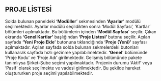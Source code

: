 ## PROJE LİSTESİ

Solda bulunan paneldeki **‘Modüller’** sekmesinden **‘Ayarlar’** modülü seçilmektedir. Ayarlar modülü seçildikten sonra ‘Modül Sayfası’, ‘Kartlar’ bölümleri açılmaktadır. Bu bölümlerin içinden **‘Modül Sayfası’** seçilir. Çıkan ekranda **‘Genel Kartlar’** başlığından **‘Proje Listesi’** butonu seçilir. Açılan sayfada **‘Yeni Proje Ekle’** butonuna tıklandığında **‘Proje (Yeni)’** sayfası açılmaktadır. Açılan sayfada solda bulunan sekmelerdeki butonları kullanarak sayfada hızlı gezinme yapılabilmektedir. **‘Genel’** bölümünde ‘Proje Kodu’ ve ‘Proje Adı’ girilmektedir. Gelişmiş bölümünde pakete tanımlıysa Şirket-Şube seçimi yapılmaktadır. Projenin durumu ‘Aktif’ veya ‘Pasif’ olarak seçilmekte ve vadesi girilmektedir. Bu şekilde hareket oluştururken proje seçimi yapılabilmektedir. 

